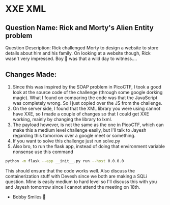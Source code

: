 # XXE XML

## Question Name: Rick and Morty's Alien Entity problem
Question Description: Rick challenged Morty to design a website to store details about him and his family. On looking at a website though, Rick wasn't very impressed. Boy 🤦 was that a wild day to witness....

## Changes Made:
1. Since this was inspired by the SOAP problem in PicoCTF, I took a good look at the source code of the challenge (through some google dorking magic).
What I found on comparing the code was that the JavaScript was completely wrong. So I just copied over the JS from the challenge.
2. On the server side, I found that the XML library you were using cannot have XXE, so I made a couple of changes so that I could get XXE working, mainly by changing the library to lxml.
3. The payload however, is not the same as the one in PicoCTF, which can make this a medium level challenge easily, but I'll talk to Jayesh regarding this tomorrow over a google meet or something.
4. If you want to solve this challenge just run solve.py
5. Also bro, to run the flask app, instead of doing that environment variable nonsense use this command

```bash
python -m flask --app __init__.py run --host 0.0.0.0
```

This should ensure that the code works well. Also discuss the containerization stuff with Devesh since we both are making a SQLi question. Mine is easily medium to hard level so I'll discuss this with you and Jayesh tomorrow since I cannot attend the meeting on 18th.

- Bobby Smiles 🫡
